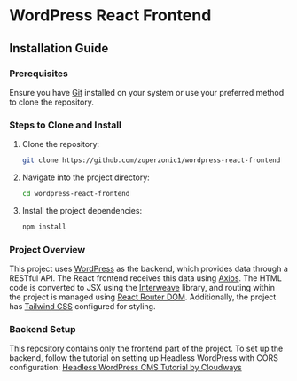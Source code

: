 # WordPress React Frontend

## Installation Guide

### Prerequisites
Ensure you have [Git](https://git-scm.com/) installed on your system or use your preferred method to clone the repository.

### Steps to Clone and Install

1. Clone the repository:
    ```sh
    git clone https://github.com/zuperzonic1/wordpress-react-frontend
    ```

2. Navigate into the project directory:
    ```sh
    cd wordpress-react-frontend
    ```

3. Install the project dependencies:
    ```sh
    npm install
    ```

### Project Overview

This project uses [WordPress](https://wordpress.org/) as the backend, which provides data through a RESTful API. The React frontend receives this data using [Axios](https://axios-http.com/). The HTML code is converted to JSX using the [Interweave](https://github.com/milesj/interweave) library, and routing within the project is managed using [React Router DOM](https://reactrouter.com/web/guides/quick-start). Additionally, the project has [Tailwind CSS](https://tailwindcss.com/) configured for styling.

### Backend Setup

This repository contains only the frontend part of the project. To set up the backend, follow the tutorial on setting up Headless WordPress with CORS configuration:
[Headless WordPress CMS Tutorial by Cloudways](https://www.cloudways.com/blog/headless-wordpress-cms/)
